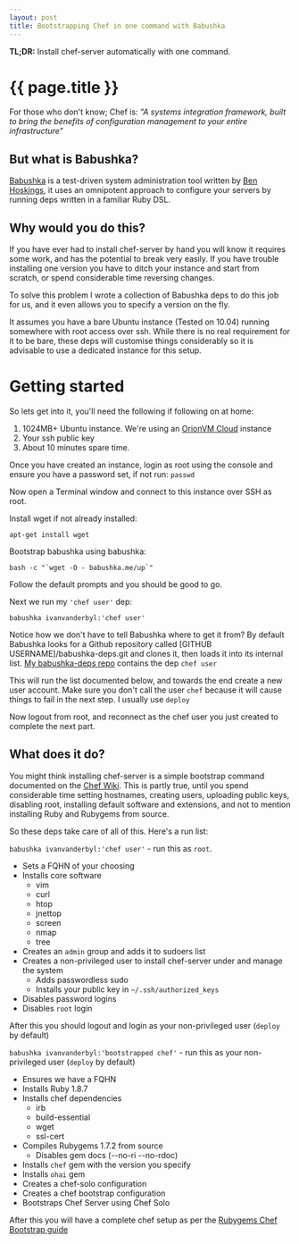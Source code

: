 ```yaml
---
layout: post
title: Bootstrapping Chef in one command with Babushka
---
```


**TL;DR:** Install chef-server automatically with one command.

{{ page.title }}
=================================================

For those who don't know; Chef is:
  *"A systems integration framework, built to bring the benefits of configuration management to your entire infrastructure"*
  
But what is Babushka?
---------------------

[Babushka](http://babushka.me) is a test-driven system administration tool written by [Ben Hoskings](http://github.com/benhoskings), it uses an omnipotent approach to configure your servers by running deps written in a familiar Ruby DSL.

Why would you do this?
----------------------

If you have ever had to install chef-server by hand you will know it requires some work, and has the potential to break very easily. 
If you have trouble installing one version you have to ditch your instance and start from scratch, or spend considerable time reversing changes.

To solve this problem I wrote a collection of Babushka deps to do this job for us, and it even allows you to specify a version on the fly. 

It assumes you have a bare Ubuntu instance (Tested on 10.04) running somewhere with root access over ssh. While there is no real requirement for it to be bare, these deps will customise things considerably so it is advisable
to use a dedicated instance for this setup.

Getting started
===============

So lets get into it, you'll need the following if following on at home:

1. 1024MB+ Ubuntu instance. We're using an [OrionVM Cloud](http://orionvm.com.au) instance
2. Your ssh public key
3. About 10 minutes spare time.

Once you have created an instance, login as root using the console and ensure you have a password set, if not run: `passwd`

Now open a Terminal window and connect to this instance over SSH as root.

Install wget if not already installed:

    apt-get install wget
    
Bootstrap babushka using babushka:

    bash -c "`wget -O - babushka.me/up`"
    
Follow the default prompts and you should be good to go.

Next we run my `'chef user'` dep:

    babushka ivanvanderbyl:'chef user'
    
Notice how we don't have to tell Babushka where to get it from? By default Babushka looks for a Github repository called \[GITHUB USERNAME\]/babushka-deps.git and clones it, then loads it into its internal list.
[My babushka-deps repo](http://github.com/ivanvanderbyl/babushka-deps) contains the dep `chef user`

This will run the list documented below, and towards the end create a new user account. Make sure you don't call the user `chef` because it will cause things to fail in the next step. I usually use `deploy`

Now logout from root, and reconnect as the chef user you just created to complete the next part.

What does it do?
----------------

You might think installing chef-server is a simple bootstrap command documented on the [Chef Wiki](http://wiki.opscode.com/display/chef/Bootstrap+Chef+RubyGems+Installation). 
This is partly true, until you spend considerable time setting hostnames, creating users, uploading public keys, disabling root, installing default software and extensions, and not to mention installing Ruby and Rubygems 
from source.

So these deps take care of all of this. Here's a run list:

`babushka ivanvanderbyl:'chef user'` - run this as `root`.

* Sets a FQHN of your choosing
* Installs core software
  - vim
  - curl
  - htop
  - jnettop
  - screen
  - nmap
  - tree
* Creates an `admin` group and adds it to sudoers list
* Creates a non-privileged user to install chef-server under and manage the system
  - Adds passwordless sudo
  - Installs your public key in `~/.ssh/authorized_keys`
* Disables password logins
* Disables `root` login

After this you should logout and login as your non-privileged user (`deploy` by default)

`babushka ivanvanderbyl:'bootstrapped chef'` - run this as your non-privileged user (`deploy` by default)

* Ensures we have a FQHN
* Installs Ruby 1.8.7
* Installs chef dependencies
  - irb
  - build-essential
  - wget
  - ssl-cert
* Compiles Rubygems 1.7.2 from source
  - Disables gem docs (--no-ri --no-rdoc)
* Installs `chef` gem with the version you specify
* Installs `ohai` gem
* Creates a chef-solo configuration
* Creates a chef bootstrap configuration
* Bootstraps Chef Server using Chef Solo

After this you will have a complete chef setup as per the [Rubygems Chef Bootstrap guide](http://wiki.opscode.com/display/chef/Bootstrap+Chef+RubyGems+Installation)